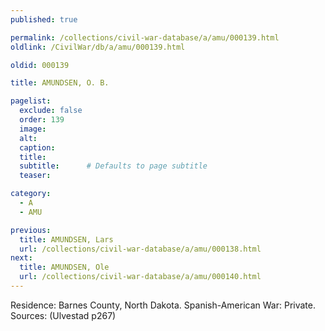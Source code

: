 ```yaml
---
published: true

permalink: /collections/civil-war-database/a/amu/000139.html
oldlink: /CivilWar/db/a/amu/000139.html

oldid: 000139

title: AMUNDSEN, O. B.

pagelist:
  exclude: false
  order: 139
  image: 
  alt:
  caption:
  title:
  subtitle:      # Defaults to page subtitle
  teaser:

category: 
  - A 
  - AMU

previous:
  title: AMUNDSEN, Lars
  url: /collections/civil-war-database/a/amu/000138.html  
next:
  title: AMUNDSEN, Ole
  url: /collections/civil-war-database/a/amu/000140.html   
---
```

Residence: Barnes County, North Dakota. Spanish-American War: Private. Sources: (Ulvestad p267)